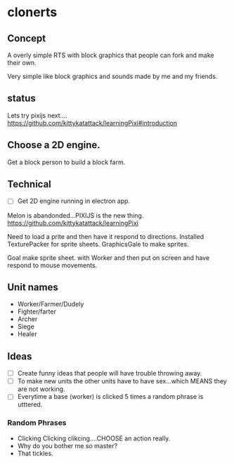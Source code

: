 # clonerts

## Concept

A overly simple RTS with block graphics that people can fork and make their own.

Very simple like block graphics and sounds made by me and my friends.

## status

Lets try pixijs next....
https://github.com/kittykatattack/learningPixi#introduction


## Choose a 2D engine.

Get a block person to build a block farm.

## Technical

+ [ ] Get 2D engine running in electron app.

Melon is abandonded...PIXIJS is the new thing.
https://github.com/kittykatattack/learningPixi

Need to load a prite and then have it respond to directions.
Installed TexturePacker for sprite sheets.
GraphicsGale to make sprites.

Goal make sprite sheet. with Worker and then put on screen and have respond to mouse movements.



## Unit names

+ Worker/Farmer/Dudely
+ Fighter/farter
+ Archer
+ Siege
+ Healer

## Ideas

+ [ ] Create funny ideas that people will have trouble throwing away.
+ [ ] To make new units the other units have to have sex...which MEANS they are not working.
+ [ ] Everytime a base (worker) is clicked 5 times a random phrase is utttered.

### Random Phrases

+ Clicking Clicking clikcing....CHOOSE an action really.
+ Why do you bother me so master?
+ That tickles.
